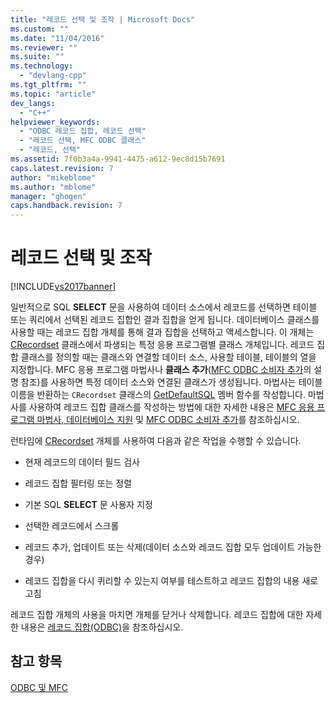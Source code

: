 ```yaml
---
title: "레코드 선택 및 조작 | Microsoft Docs"
ms.custom: ""
ms.date: "11/04/2016"
ms.reviewer: ""
ms.suite: ""
ms.technology: 
  - "devlang-cpp"
ms.tgt_pltfrm: ""
ms.topic: "article"
dev_langs: 
  - "C++"
helpviewer_keywords: 
  - "ODBC 레코드 집합, 레코드 선택"
  - "레코드 선택, MFC ODBC 클래스"
  - "레코드, 선택"
ms.assetid: 7f0b3a4a-9941-4475-a612-9ec8d15b7691
caps.latest.revision: 7
author: "mikeblome"
ms.author: "mblome"
manager: "ghogen"
caps.handback.revision: 7
---
```

# 레코드 선택 및 조작
[!INCLUDE[vs2017banner](../../assembler/inline/includes/vs2017banner.md)]

일반적으로 SQL **SELECT** 문을 사용하여 데이터 소스에서 레코드를 선택하면 테이블 또는 쿼리에서 선택된 레코드 집합인 결과 집합을 얻게 됩니다.  데이터베이스 클래스를 사용할 때는 레코드 집합 개체를 통해 결과 집합을 선택하고 액세스합니다.  이 개체는 [CRecordset](../../mfc/reference/crecordset-class.md) 클래스에서 파생되는 특정 응용 프로그램별 클래스 개체입니다.  레코드 집합 클래스를 정의할 때는 클래스와 연결할 데이터 소스, 사용할 테이블, 테이블의 열을 지정합니다.  MFC 응용 프로그램 마법사나 **클래스 추가**\([MFC ODBC 소비자 추가](../../mfc/reference/adding-an-mfc-odbc-consumer.md)의 설명 참조\)를 사용하면 특정 데이터 소스와 연결된 클래스가 생성됩니다.  마법사는 테이블 이름을 반환하는 `CRecordset` 클래스의 [GetDefaultSQL](../Topic/CRecordset::GetDefaultSQL.md) 멤버 함수를 작성합니다.  마법사를 사용하여 레코드 집합 클래스를 작성하는 방법에 대한 자세한 내용은 [MFC 응용 프로그램 마법사, 데이터베이스 지원](../../mfc/reference/database-support-mfc-application-wizard.md) 및 [MFC ODBC 소비자 추가](../../mfc/reference/adding-an-mfc-odbc-consumer.md)를 참조하십시오.  
  
 런타임에 [CRecordset](../../mfc/reference/crecordset-class.md) 개체를 사용하여 다음과 같은 작업을 수행할 수 있습니다.  
  
-   현재 레코드의 데이터 필드 검사  
  
-   레코드 집합 필터링 또는 정렬  
  
-   기본 SQL **SELECT** 문 사용자 지정  
  
-   선택한 레코드에서 스크롤  
  
-   레코드 추가, 업데이트 또는 삭제\(데이터 소스와 레코드 집합 모두 업데이트 가능한 경우\)  
  
-   레코드 집합을 다시 퀴리할 수 있는지 여부를 테스트하고 레코드 집합의 내용 새로 고침  
  
 레코드 집합 개체의 사용을 마치면 개체를 닫거나 삭제합니다.  레코드 집합에 대한 자세한 내용은 [레코드 집합\(ODBC\)](../../data/odbc/recordset-odbc.md)을 참조하십시오.  
  
## 참고 항목  
 [ODBC 및 MFC](../../data/odbc/odbc-and-mfc.md)